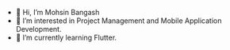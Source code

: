 - 👋 Hi, I’m Mohsin Bangash
- 👀 I’m interested in Project Management and Mobile Application Development. 
- 🌱 I’m currently learning Flutter.
<!-- - 💞️ I’m looking to collaborate on ... -->
<!-- - 📫 How to reach me ... -->

<!---
MohsinBangash/MohsinBangash is a ✨ special ✨ repository because its `README.md` (this file) appears on your GitHub profile.
You can click the Preview link to take a look at your changes.
--->
